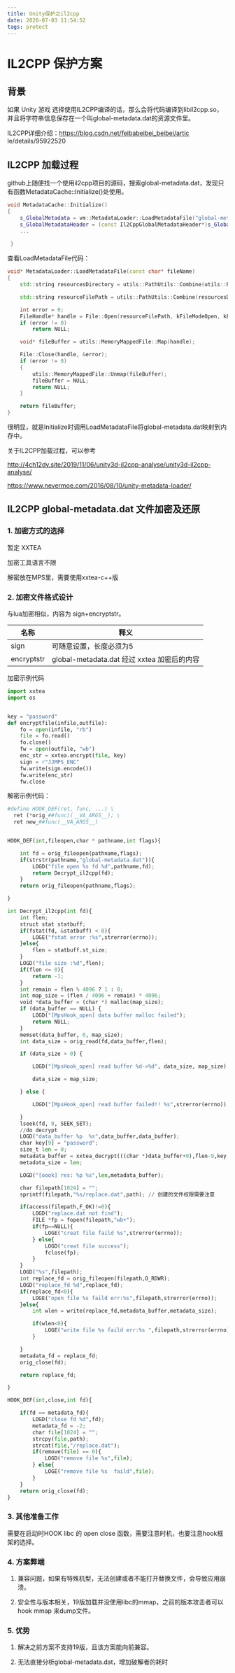 ```yaml
---
title: Unity保护之il2cpp
date: 2020-07-03 11:54:52
tags: protect
---
```




# IL2CPP 保护方案

##  背景

如果 Unity 游戏 选择使用IL2CPP编译的话，那么会将代码编译到libil2cpp.so，并且将字符串信息保存在一个叫global-metadata.dat的资源文件里。

IL2CPP详细介绍：https://blog.csdn.net/feibabeibei_beibei/artic le/details/95922520

## IL2CPP 加载过程

github上随便找一个使用il2cpp项目的源码，搜索global-metadata.dat，发现只有函数MetadataCache::Initialize()处使用。

```c++
void MetadataCache::Initialize()
{
    s_GlobalMetadata = vm::MetadataLoader::LoadMetadataFile("global-metadata.dat");
    s_GlobalMetadataHeader = (const Il2CppGlobalMetadataHeader*)s_GlobalMetadata;
    ...
        
 }
```

<!-- more -->

查看LoadMetadataFile代码：

```C++
void* MetadataLoader::LoadMetadataFile(const char* fileName)
{
    std::string resourcesDirectory = utils::PathUtils::Combine(utils::Runtime::GetDataDir(), utils::StringView<char>("Metadata"));

    std::string resourceFilePath = utils::PathUtils::Combine(resourcesDirectory, utils::StringView<char>(fileName, strlen(fileName)));

    int error = 0;
    FileHandle* handle = File::Open(resourceFilePath, kFileModeOpen, kFileAccessRead, kFileShareRead, kFileOptionsNone, &error);
    if (error != 0)
        return NULL;

    void* fileBuffer = utils::MemoryMappedFile::Map(handle);

    File::Close(handle, &error);
    if (error != 0)
    {
        utils::MemoryMappedFile::Unmap(fileBuffer);
        fileBuffer = NULL;
        return NULL;
    }

    return fileBuffer;
}
```

很明显，就是Initialize时调用LoadMetadataFile将global-metadata.dat映射到内存中。



关于IL2CPP加载过程，可以参考

http://4ch12dy.site/2019/11/06/unity3d-il2cpp-analyse/unity3d-il2cpp-analyse/

https://www.nevermoe.com/2016/08/10/unity-metadata-loader/

## IL2CPP global-metadata.dat 文件加密及还原

### 1. 加密方式的选择

 暂定 XXTEA

加密工具语言不限

解密放在MPS里，需要使用xxtea-c++版

### 2. 加密文件格式设计

与lua加密相似，内容为 sign+encryptstr。

| 名称       | 释义                                        |
| ---------- | ------------------------------------------- |
| sign       | 可随意设置，长度必须为5                     |
| encryptstr | global-metadata.dat 经过 xxtea 加密后的内容 |

加密示例代码

```python
import xxtea
import os


key = "password"
def encryptfile(infile,outfile):
    fo = open(infile, "rb")
    file = fo.read()
    fo.close()
    fw = open(outfile, "wb")
    enc_str = xxtea.encrypt(file, key)
    sign = r"JJMPS_ENC"
    fw.write(sign.encode())
    fw.write(enc_str)
    fw.close

```

解密示例代码：

```python
#define HOOK_DEF(ret, func, ...) \
  ret (*orig_##func)(__VA_ARGS__); \
  ret new_##func(__VA_ARGS__)


HOOK_DEF(int,fileopen,char * pathname,int flags){

    int fd = orig_fileopen(pathname,flags);
    if(strstr(pathname,"global-metadata.dat")){
        LOGD("file open %s fd %d",pathname,fd);
        return Decrypt_il2cpp(fd);
    }
    return orig_fileopen(pathname,flags);

}

int Decrypt_il2cpp(int fd){
    int flen;
    struct stat statbuff;
    if(fstat(fd, &statbuff) < 0){
        LOGE("fstat error :%s",strerror(errno));
    }else{
        flen = statbuff.st_size;
    }
    LOGD("file size :%d",flen);
    if(flen <= 0){
        return -1;
    }
    int remain = flen % 4096 ? 1 : 0;
    int map_size = (flen / 4096 + remain) * 4096;
    void *data_buffer = (char *) malloc(map_size);
    if (data_buffer == NULL) {
        LOGD("[MpsHook_open] data buffer malloc failed");
        return NULL;
    }
    memset(data_buffer, 0, map_size);
    int data_size = orig_read(fd,data_buffer,flen);

    if (data_size > 0) {

        LOGD("[MpsHook_open] read buffer %d->%d", data_size, map_size);//2530873->2531328

        data_size = map_size;

    } else {

        LOGD("[MpsHook_open] read buffer failed!! %s",strerror(errno));

    }
    lseek(fd, 0, SEEK_SET);
    //do decrypt
    LOGD("data_buffer %p  %s",data_buffer,data_buffer);
    char key[9] = "password";
    size_t len = 0;
    metadata_buffer = xxtea_decrypt(((char *)data_buffer+9),flen-9,key,&len);
    metadata_size = len;

    LOGD("[oook] res: %p %s",len,metadata_buffer);

    char filepath[1024] = "";
    sprintf(filepath,"%s/replace.dat",path); // 创建的文件权限需要注意

    if(access(filepath,F_OK)!=0){
        LOGD("replace.dat not find");
        FILE *fp = fopen(filepath,"wb+");
        if(fp==NULL){
            LOGE("creat file faild %s",strerror(errno));
        } else{
            LOGD("creat file success");
            fclose(fp);
        }
    }
    LOGD("%s",filepath);
    int replace_fd = orig_fileopen(filepath,O_RDWR);
    LOGD("replace_fd %d",replace_fd);
    if(replace_fd<0){
        LOGE("open file %s faild err:%s",filepath,strerror(errno));
    }else{
        int wlen = write(replace_fd,metadata_buffer,metadata_size);

        if(wlen<0){
            LOGE("write file %s faild err:%s ",filepath,strerror(errno));
        }

    }
    metadata_fd = replace_fd;
    orig_close(fd);

    return replace_fd;

}

HOOK_DEF(int,close,int fd){

    if(fd == metadata_fd){
        LOGD("close fd %d",fd);
        metadata_fd = -2;
        char file[1024] = "";
        strcpy(file,path);
        strcat(file,"/replace.dat");
        if(remove(file) == 0){
            LOGD("remove file %s",file);
        } else{
            LOGE("remove file %s  faild",file);
        }
    }
    return orig_close(fd);
}
```

### 3. 其他准备工作

需要在启动时HOOK libc 的 open close 函数，需要注意时机，也要注意hook框架的选择。



### 4. 方案弊端

1. 兼容问题，如果有特殊机型，无法创建或者不能打开替换文件，会导致应用崩溃。

2. 安全性与版本相关，19版加载并没使用libc的mmap，之前的版本攻击者可以hook mmap 来dump文件。

   

### 5. 优势

1. 解决之前方案不支持19版，且该方案能向前兼容。

2. 无法直接分析global-metadata.dat，增加破解者的耗时

   
